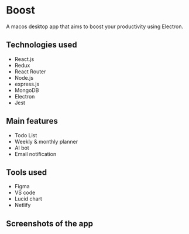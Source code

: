 # Boost
A macos desktop app that aims to boost your productivity using Electron.

## Technologies used
- React.js
- Redux
- React Router
- Node.js
- express.js
- MongoDB
- Electron
- Jest

## Main features
- Todo List
- Weekly & monthly planner
- AI bot
- Email notification

## Tools used
- Figma
- VS code
- Lucid chart
- Netlify

## Screenshots of the app


